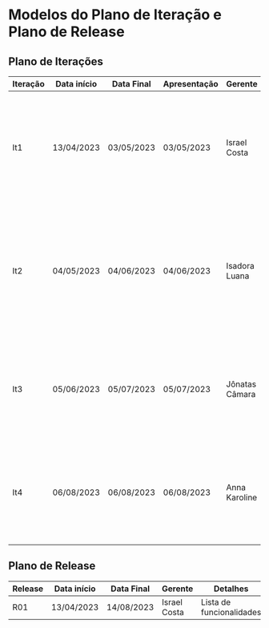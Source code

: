 # Modelos do Plano de Iteração e Plano de Release

## Plano de Iterações

| Iteração | Data início | Data Final | Apresentação | Gerente        | Detalhes                                                                                          |
| -------- | ----------- | ---------- | ------------ | -------------- | ------------------------------------------------------------------------------------------------- |
| It1      | 13/04/2023  | 03/05/2023 | 03/05/2023   | Israel Costa   | Criar Documento de Visão, Modelos, e Plano de Iteração e Plano de Release. Detalhar User Stories. |
| It2      | 04/05/2023  | 04/06/2023 | 04/06/2023   | Isadora Luana  | Implementar o CRUD de Funcionários e de Estoques, atualizar o Plano Release, atualizar documentos de Visão e User Stories e Iteração.         |
| It3      | 05/06/2023  | 05/07/2023 | 05/07/2023   | Jônatas Câmara | Detalhar User Stories, Implementar User Stories, Testar User Stories, Deploy da Iteração.         |
| It4      | 06/08/2023  | 06/08/2023 | 06/08/2023   | Anna Karoline  | Detalhar User Stories, Implementar User Stories, Testar User Stories, Deploy da Iteração.         |

## Plano de Release

| Release | Data início | Data Final | Gerente      | Detalhes                 |
| ------- | ----------- | ---------- | ------------ | ------------------------ |
| R01     | 13/04/2023  | 14/08/2023 | Israel Costa | Lista de funcionalidades |
